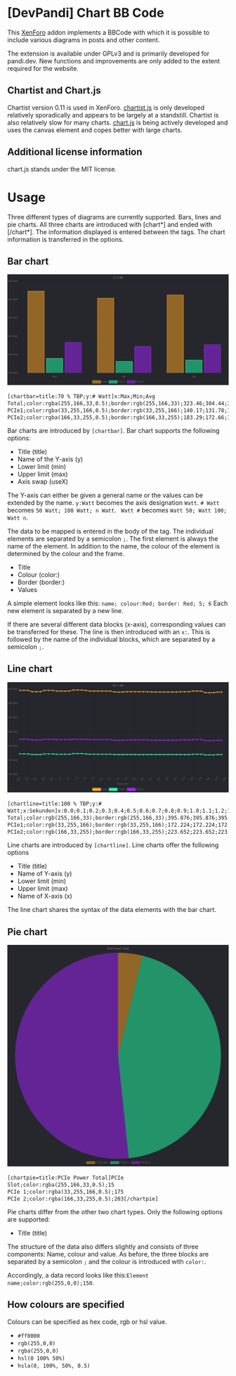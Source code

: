 # [DevPandi] Chart BB Code
This [XenForo](https://www.xenforo.com) addon implements a BBCode with which it is possible to include various diagrams in posts and other content.

The extension is available under GPLv3 and is primarily developed for pandi.dev. New functions and improvements are only added to the extent required for the website.

## Chartist and Chart.js
Chartist version 0.11 is used in XenForo. [chartist.js](https://gionkunz.github.io/chartist-js/) is only developed relatively sporadically and appears to be largely at a standstill. Chartist is also relatively slow for many charts. [chart.js](https://www.chartjs.org) is being actively developed and uses the canvas element and copes better with large charts.

## Additional license information
chart.js stands under the MIT license.

# Usage
Three different types of diagrams are currently supported. Bars, lines and pie charts. All three charts are introduced with [chart*] and ended with [/chart*]. The information displayed is entered between the tags. The chart information is transferred in the options.

## Bar chart
![chartbar.png](img/chartbar.png)

```
[chartbar=title:70 % TBP;y:# Watt]x:Max;Min;Avg
Total;color:rgba(255,166,33,0.5);border:rgb(255,166,33);323.46;304.44;313.09
PCIe1;color:rgba(33,255,166,0.5);border:rgb(33,255,166);140.17;131.78;135.74
PCIe2;color:rgba(166,33,255,0.5);border:rgb(166,33,255);183.29;172.66;177.35[/chartbar]
```

Bar charts are introduced by ```[chartbar]```. Bar chart supports the following options:

 * Title (title)
 * Name of the Y-axis (y)
 * Lower limit (min)
 * Upper limit (max)
 * Axis swap (useX)

The Y-axis can either be given a general name or the values can be extended by the name. ```y:Watt``` becomes the axis designation ```Watt```. ```# Watt```  becomes ```50 Watt; 100 Watt; n Watt```. ``` Watt #``` becomes ```Watt 50; Watt 100; Watt n```.

The data to be mapped is entered in the body of the tag. The individual elements are separated by a semicolon ```;```. The first element is always the name of the element. In addition to the name, the colour of the element is determined by the colour and the frame.

 * Title
 * Colour (color:)
 * Border (border:)
 * Values

A simple element looks like this: ```name; colour:Red; border: Red; 5; 6``` Each new element is separated by a new line.

If there are several different data blocks (x-axis), corresponding values can be transferred for these. The line is then introduced with an ```x:```. This is followed by the name of the individual blocks, which are separated by a semicolon ```;```.

## Line chart
![chartline.png](img/chartline.png)

```
[chartline=title:100 % TBP;y:# Watt;x:Sekunden]x:0.0;0.1;0.2;0.3;0.4;0.5;0.6;0.7;0.8;0.9;1.0;1.1;1.2;1.3;1.4;1.5;1.6;1.7;1.8;1.9;2.0;2.1;2.2;2.3;2.4;2.5;2.6;2.7;2.8;2.9;3.0;3.1;3.2;3.3;3.4;3.5;3.6;3.7;3.8;3.9;4.0;4.1;4.2;4.3;4.4;4.5;4.6;4.7;4.8;4.9;5.0
Total;color:rgb(255,166,33);border:rgb(255,166,33);395.876;395.876;395.876;391.092;391.092;391.092;395.732;395.732;395.732;393.341;393.341;393.341;393.341;396.927;396.927;396.927;395.732;393.341;393.341;393.341;393.341;393.341;393.341;390.08;390.08;390.08;391.092;391.092;391.092;390.95;390.95;390.95;390.08;390.08;390.08;390.08;390.08;390.08;390.08;390.95;390.95;390.95;393.341;393.341;393.341;387.687;387.687;387.687;389.754;389.754
PCIe1;color:rgb(33,255,166);border:rgb(33,255,166);172.224;172.224;172.224;169.832;169.832;169.832;172.08;172.08;172.08;170.885;170.885;170.885;170.885;173.275;173.275;173.275;172.08;170.885;170.885;170.885;170.885;170.885;170.885;169.832;169.832;169.832;169.832;169.832;169.832;169.69;169.69;169.69;169.832;169.832;169.832;169.832;169.832;169.832;169.832;169.69;169.69;169.69;170.885;170.885;170.885;168.636;168.636;168.636;169.69;169.69
PCIe2;color:rgb(166,33,255);border:rgb(166,33,255);223.652;223.652;223.652;221.26;221.26;221.26;223.652;223.652;223.652;222.456;222.456;222.456;222.456;223.652;223.652;223.652;223.652;222.456;222.456;222.456;222.456;222.456;222.456;220.248;220.248;220.248;221.26;221.26;221.26;221.26;221.26;221.26;220.248;220.248;220.248;220.248;220.248;220.248;220.248;221.26;221.26;221.26;222.456;222.456;222.456;219.051;219.051;219.051;220.064;220.064[/chartline]
```

Line charts are introduced by ```[chartline]```. Line charts offer the following options

 * Title (title)
 * Name of Y-axis (y)
 * Lower limit (min)
 * Upper limit (max)
 * Name of X-axis (x)

The line chart shares the syntax of the data elements with the bar chart.

## Pie chart
![chartpie.png](img/chartpie.png)

```
[chartpie=title:PCIe Power Total]PCIe Slot;color:rgba(255,166,33,0.5);15
PCIe 1;color:rgba(33,255,166,0.5);175
PCIe 2;color:rgba(166,33,255,0.5);203[/chartpie]
```

Pie charts differ from the other two chart types. Only the following options are supported:

 * Title (title)

The structure of the data also differs slightly and consists of three components: Name, colour and value. As before, the three blocks are separated by a semicolon ```;``` and the colour is introduced with ```color:```. 

Accordingly, a data record looks like this:```Element name;color:rgb(255,0,0);150```.

## How colours are specified
Colours can be specified as hex code, rgb or hsl value.

 * ```#ff0000```
 * ```rgb(255,0,0)```
 * ```rgba(255,0,0)```
 * ```hsl(0 100% 50%)```
 * ```hsla(0, 100%, 50%, 0.5)```

